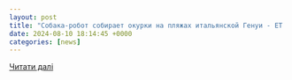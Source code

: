 ```yaml
---
layout: post
title: "Собака-робот собирает окурки на пляжах итальянской Генуи - ET | Articles"
date: 2024-08-10 18:14:45 +0000
categories: [news]
---
```


[Читати далі](https://www.epochtimes.ru/nauka-i-tehnology/novosti-nauki/sobaka-robot-sobiraet-okurki-na-plyazhah-italyanskoj-genui-209153/)
